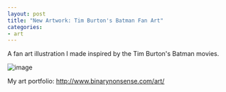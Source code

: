 ```yaml
---
layout: post
title: "New Artwork: Tim Burton's Batman Fan Art"
categories:
- art
---
```


<p>
A fan art illustration I made inspired by the Tim Burton's Batman movies.
</p>


![image](http://www.binarynonsense.com/imgs/art/full/alvaro-garcia-batman89-01-reducedforweb.jpg)


<p>My art portfolio: <a href="http://www.binarynonsense.com/art/">http://www.binarynonsense.com/art/</a></p>
